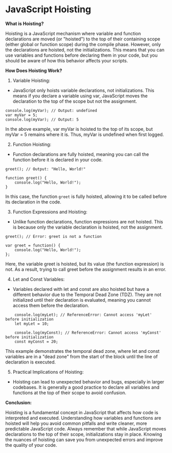 # JavaScript Hoisting

**What is Hoisting?**

Hoisting is a JavaScript mechanism where variable and function declarations are moved (or "hoisted") to the top of their containing scope (either global or function scope) during the compile phase. However, only the declarations are hoisted, not the initializations. This means that you can use variables and functions before declaring them in your code, but you should be aware of how this behavior affects your scripts.

**How Does Hoisting Work?**

1. Variable Hoisting:

- JavaScript only hoists variable declarations, not initializations. This means if you declare a variable using var, JavaScript moves the declaration to the top of the scope but not the assignment.

```
console.log(myVar); // Output: undefined
var myVar = 5;
console.log(myVar); // Output: 5

```

In the above example, var myVar is hoisted to the top of its scope, but myVar = 5 remains where it is. Thus, myVar is undefined when first logged.

2. Function Hoisting:

- Function declarations are fully hoisted, meaning you can call the function before it is declared in your code.

```
greet(); // Output: "Hello, World!"

function greet() {
    console.log("Hello, World!");
}
```

In this case, the function `greet` is fully hoisted, allowing it to be called before its declaration in the code.

3. Function Expressions and Hoisting:

- Unlike function declarations, function expressions are not hoisted. This is because only the variable declaration is hoisted, not the assignment.

```
greet(); // Error: greet is not a function

var greet = function() {
    console.log("Hello, World!");
};
```

Here, the variable greet is hoisted, but its value (the function expression) is not. As a result, trying to call greet before the assignment results in an error.

4. Let and Const Variables:

- Variables declared with let and const are also hoisted but have a different behavior due to the Temporal Dead Zone (TDZ). They are not initialized until their declaration is evaluated, meaning you cannot access them before the declaration.

```
    console.log(myLet); // ReferenceError: Cannot access 'myLet' before initialization
    let myLet = 10;
```

```
    console.log(myConst); // ReferenceError: Cannot access 'myConst' before initialization
    const myConst = 20;
```

This example demonstrates the temporal dead zone, where let and const variables are in a "dead zone" from the start of the block until the line of declaration is executed.

5. Practical Implications of Hoisting:

- Hoisting can lead to unexpected behavior and bugs, especially in larger codebases. It is generally a good practice to declare all variables and functions at the top of their scope to avoid confusion.

**Conclusion:**

Hoisting is a fundamental concept in JavaScript that affects how code is interpreted and executed. Understanding how variables and functions are hoisted will help you avoid common pitfalls and write cleaner, more predictable JavaScript code. Always remember that while JavaScript moves declarations to the top of their scope, initializations stay in place. Knowing the nuances of hoisting can save you from unexpected errors and improve the quality of your code.
